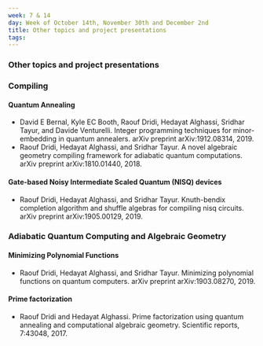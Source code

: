 ```yaml
---
week: 7 & 14
day: Week of October 14th, November 30th and December 2nd
title: Other topics and project presentations
tags: 
---
```

### Other topics and project presentations

### Compiling

#### Quantum Annealing
- David E Bernal, Kyle EC Booth, Raouf Dridi, Hedayat Alghassi, Sridhar Tayur, and Davide Venturelli. Integer programming techniques for minor-embedding in quantum annealers. arXiv preprint arXiv:1912.08314, 2019.
- Raouf Dridi, Hedayat Alghassi, and Sridhar Tayur. A novel algebraic geometry compiling framework for adiabatic quantum computations. arXiv preprint arXiv:1810.01440, 2018.

#### Gate-based Noisy Intermediate Scaled Quantum (NISQ) devices
- Raouf Dridi, Hedayat Alghassi, and Sridhar Tayur. Knuth-bendix completion algorithm and shuffle algebras for compiling nisq circuits. arXiv preprint arXiv:1905.00129, 2019.

### Adiabatic Quantum Computing and Algebraic Geometry

#### Minimizing Polynomial Functions
- Raouf Dridi, Hedayat Alghassi, and Sridhar Tayur. Minimizing polynomial functions on quantum computers. arXiv preprint arXiv:1903.08270, 2019.

#### Prime factorization
- Raouf Dridi and Hedayat Alghassi. Prime factorization using quantum annealing and computational
algebraic geometry. Scientific reports, 7:43048, 2017.
